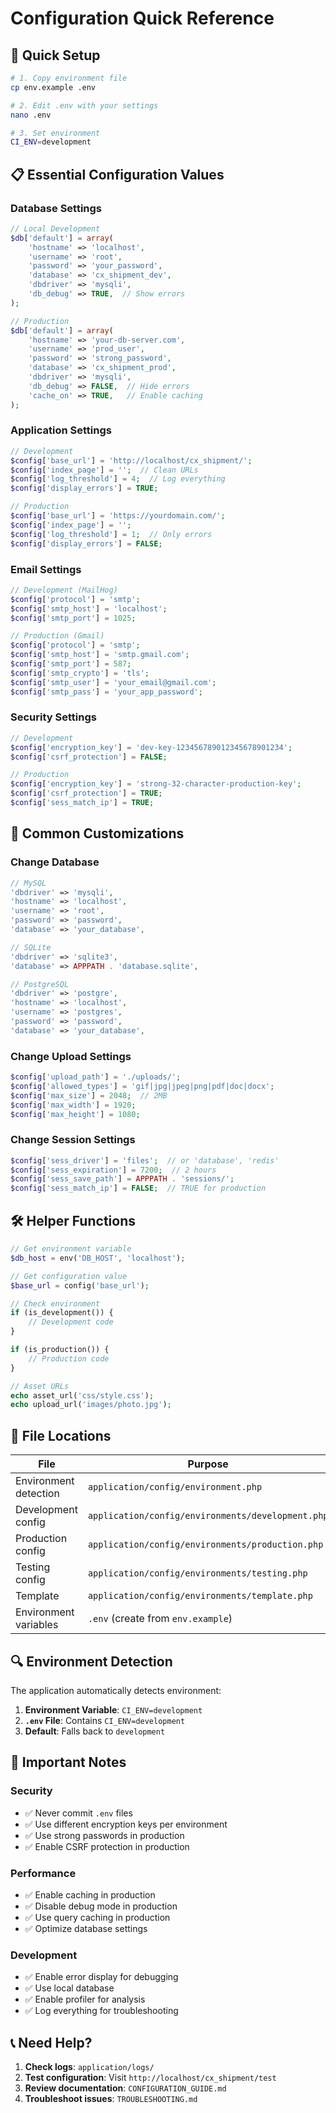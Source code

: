 # Configuration Quick Reference

## 🚀 Quick Setup

```bash
# 1. Copy environment file
cp env.example .env

# 2. Edit .env with your settings
nano .env

# 3. Set environment
CI_ENV=development
```

## 📋 Essential Configuration Values

### Database Settings

```php
// Local Development
$db['default'] = array(
    'hostname' => 'localhost',
    'username' => 'root',
    'password' => 'your_password',
    'database' => 'cx_shipment_dev',
    'dbdriver' => 'mysqli',
    'db_debug' => TRUE,  // Show errors
);

// Production
$db['default'] = array(
    'hostname' => 'your-db-server.com',
    'username' => 'prod_user',
    'password' => 'strong_password',
    'database' => 'cx_shipment_prod',
    'dbdriver' => 'mysqli',
    'db_debug' => FALSE,  // Hide errors
    'cache_on' => TRUE,   // Enable caching
);
```

### Application Settings

```php
// Development
$config['base_url'] = 'http://localhost/cx_shipment/';
$config['index_page'] = '';  // Clean URLs
$config['log_threshold'] = 4;  // Log everything
$config['display_errors'] = TRUE;

// Production
$config['base_url'] = 'https://yourdomain.com/';
$config['index_page'] = '';
$config['log_threshold'] = 1;  // Only errors
$config['display_errors'] = FALSE;
```

### Email Settings

```php
// Development (MailHog)
$config['protocol'] = 'smtp';
$config['smtp_host'] = 'localhost';
$config['smtp_port'] = 1025;

// Production (Gmail)
$config['protocol'] = 'smtp';
$config['smtp_host'] = 'smtp.gmail.com';
$config['smtp_port'] = 587;
$config['smtp_crypto'] = 'tls';
$config['smtp_user'] = 'your_email@gmail.com';
$config['smtp_pass'] = 'your_app_password';
```

### Security Settings

```php
// Development
$config['encryption_key'] = 'dev-key-123456789012345678901234';
$config['csrf_protection'] = FALSE;

// Production
$config['encryption_key'] = 'strong-32-character-production-key';
$config['csrf_protection'] = TRUE;
$config['sess_match_ip'] = TRUE;
```

## 🔧 Common Customizations

### Change Database

```php
// MySQL
'dbdriver' => 'mysqli',
'hostname' => 'localhost',
'username' => 'root',
'password' => 'password',
'database' => 'your_database',

// SQLite
'dbdriver' => 'sqlite3',
'database' => APPPATH . 'database.sqlite',

// PostgreSQL
'dbdriver' => 'postgre',
'hostname' => 'localhost',
'username' => 'postgres',
'password' => 'password',
'database' => 'your_database',
```

### Change Upload Settings

```php
$config['upload_path'] = './uploads/';
$config['allowed_types'] = 'gif|jpg|jpeg|png|pdf|doc|docx';
$config['max_size'] = 2048;  // 2MB
$config['max_width'] = 1920;
$config['max_height'] = 1080;
```

### Change Session Settings

```php
$config['sess_driver'] = 'files';  // or 'database', 'redis'
$config['sess_expiration'] = 7200;  // 2 hours
$config['sess_save_path'] = APPPATH . 'sessions/';
$config['sess_match_ip'] = FALSE;  // TRUE for production
```

## 🛠️ Helper Functions

```php
// Get environment variable
$db_host = env('DB_HOST', 'localhost');

// Get configuration value
$base_url = config('base_url');

// Check environment
if (is_development()) {
    // Development code
}

if (is_production()) {
    // Production code
}

// Asset URLs
echo asset_url('css/style.css');
echo upload_url('images/photo.jpg');
```

## 📁 File Locations

| File                  | Purpose                                           | Location |
| --------------------- | ------------------------------------------------- | -------- |
| Environment detection | `application/config/environment.php`              |
| Development config    | `application/config/environments/development.php` |
| Production config     | `application/config/environments/production.php`  |
| Testing config        | `application/config/environments/testing.php`     |
| Template              | `application/config/environments/template.php`    |
| Environment variables | `.env` (create from `env.example`)                |

## 🔍 Environment Detection

The application automatically detects environment:

1. **Environment Variable**: `CI_ENV=development`
2. **`.env` File**: Contains `CI_ENV=development`
3. **Default**: Falls back to `development`

## 🚨 Important Notes

### Security

- ✅ Never commit `.env` files
- ✅ Use different encryption keys per environment
- ✅ Use strong passwords in production
- ✅ Enable CSRF protection in production

### Performance

- ✅ Enable caching in production
- ✅ Disable debug mode in production
- ✅ Use query caching in production
- ✅ Optimize database settings

### Development

- ✅ Enable error display for debugging
- ✅ Use local database
- ✅ Enable profiler for analysis
- ✅ Log everything for troubleshooting

## 📞 Need Help?

1. **Check logs**: `application/logs/`
2. **Test configuration**: Visit `http://localhost/cx_shipment/test`
3. **Review documentation**: `CONFIGURATION_GUIDE.md`
4. **Troubleshoot issues**: `TROUBLESHOOTING.md`
